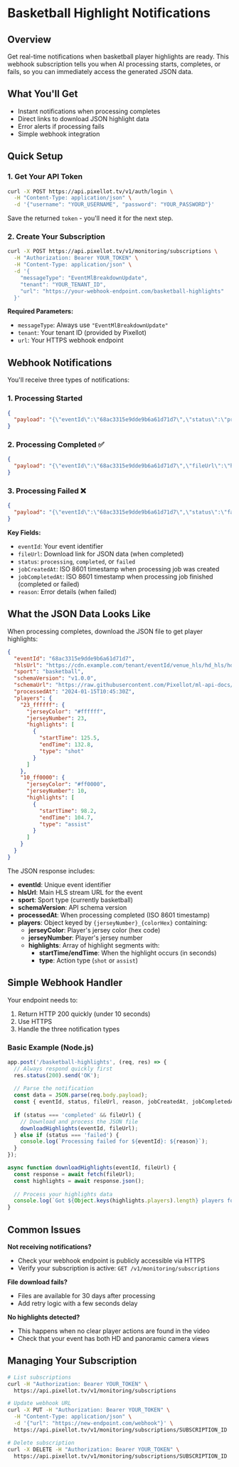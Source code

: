 # Basketball Highlight Notifications

## Overview

Get real-time notifications when basketball player highlights are ready. This webhook subscription tells you when AI processing starts, completes, or fails, so you can immediately access the generated JSON data.

## What You'll Get

- Instant notifications when processing completes
- Direct links to download JSON highlight data
- Error alerts if processing fails
- Simple webhook integration

## Quick Setup

### 1. Get Your API Token

```bash
curl -X POST https://api.pixellot.tv/v1/auth/login \
  -H "Content-Type: application/json" \
  -d '{"username": "YOUR_USERNAME", "password": "YOUR_PASSWORD"}'
```

Save the returned `token` - you'll need it for the next step.

### 2. Create Your Subscription

```bash
curl -X POST https://api.pixellot.tv/v1/monitoring/subscriptions \
  -H "Authorization: Bearer YOUR_TOKEN" \
  -H "Content-Type: application/json" \
  -d '{
    "messageType": "EventMlBreakdownUpdate",
    "tenant": "YOUR_TENANT_ID",
    "url": "https://your-webhook-endpoint.com/basketball-highlights"
  }'
```

**Required Parameters:**
- `messageType`: Always use `"EventMlBreakdownUpdate"`
- `tenant`: Your tenant ID (provided by Pixellot)  
- `url`: Your HTTPS webhook endpoint

## Webhook Notifications

You'll receive three types of notifications:

### 1. Processing Started
```json
{
  "payload": "{\"eventId\":\"68ac3315e9dde9b6a61d71d7\",\"status\":\"processing\",\"jobCreatedAt\":\"2024-01-15T10:30:00Z\"}"
}
```

### 2. Processing Completed ✅
```json
{
  "payload": "{\"eventId\":\"68ac3315e9dde9b6a61d71d7\",\"fileUrl\":\"https://cdn.example.com/highlights.json\",\"status\":\"completed\",\"jobCreatedAt\":\"2024-01-15T10:30:00Z\",\"jobCompletedAt\":\"2024-01-15T10:45:30Z\"}"
}
```

### 3. Processing Failed ❌
```json
{
  "payload": "{\"eventId\":\"68ac3315e9dde9b6a61d71d7\",\"status\":\"failed\",\"jobCreatedAt\":\"2024-01-15T10:30:00Z\",\"jobCompletedAt\":\"2024-01-15T10:32:15Z\",\"reason\":\"Event validation failed because of missing required files\"}"
}
```

**Key Fields:**
- `eventId`: Your event identifier
- `fileUrl`: Download link for JSON data (when completed)
- `status`: `processing`, `completed`, or `failed`
- `jobCreatedAt`: ISO 8601 timestamp when processing job was created
- `jobCompletedAt`: ISO 8601 timestamp when processing job finished (completed or failed)
- `reason`: Error details (when failed)

## What the JSON Data Looks Like

When processing completes, download the JSON file to get player highlights:

```json
{
  "eventId": "68ac3315e9dde9b6a61d71d7",
  "hlsUrl": "https://cdn.example.com/tenant/eventId/venue_hls/hd_hls/hd_hls.m3u8",
  "sport": "basketball",
  "schemaVersion": "v1.0.0",
  "schemaUrl": "https://raw.githubusercontent.com/Pixellot/ml-api-docs/refs/tags/v1.0.0/schema.json",
  "processedAt": "2024-01-15T10:45:30Z",
  "players": {
    "23_ffffff": {
      "jerseyColor": "#ffffff",
      "jerseyNumber": 23,
      "highlights": [
        {
          "startTime": 125.5,
          "endTime": 132.8,
          "type": "shot"
        }
      ]
    },
    "10_ff0000": {
      "jerseyColor": "#ff0000",
      "jerseyNumber": 10,
      "highlights": [
        {
          "startTime": 98.2,
          "endTime": 104.7,
          "type": "assist"
        }
      ]
    }
  }
}
```

The JSON response includes:
- **eventId**: Unique event identifier
- **hlsUrl**: Main HLS stream URL for the event
- **sport**: Sport type (currently basketball)
- **schemaVersion**: API schema version
- **processedAt**: When processing completed (ISO 8601 timestamp)
- **players**: Object keyed by `{jerseyNumber}_{colorHex}` containing:
  - **jerseyColor**: Player's jersey color (hex code)
  - **jerseyNumber**: Player's jersey number
  - **highlights**: Array of highlight segments with:
    - **startTime/endTime**: When the highlight occurs (in seconds)
    - **type**: Action type (`shot` or `assist`)

## Simple Webhook Handler

Your endpoint needs to:
1. Return HTTP 200 quickly (under 10 seconds)
2. Use HTTPS
3. Handle the three notification types

### Basic Example (Node.js)

```javascript
app.post('/basketball-highlights', (req, res) => {
  // Always respond quickly first
  res.status(200).send('OK');
  
  // Parse the notification
  const data = JSON.parse(req.body.payload);
  const { eventId, status, fileUrl, reason, jobCreatedAt, jobCompletedAt } = data;
  
  if (status === 'completed' && fileUrl) {
    // Download and process the JSON file
    downloadHighlights(eventId, fileUrl);
  } else if (status === 'failed') {
    console.log(`Processing failed for ${eventId}: ${reason}`);
  }
});

async function downloadHighlights(eventId, fileUrl) {
  const response = await fetch(fileUrl);
  const highlights = await response.json();
  
  // Process your highlights data
  console.log(`Got ${Object.keys(highlights.players).length} players for event ${eventId}`);
}
```

## Common Issues

**Not receiving notifications?**
- Check your webhook endpoint is publicly accessible via HTTPS
- Verify your subscription is active: `GET /v1/monitoring/subscriptions`

**File download fails?**  
- Files are available for 30 days after processing
- Add retry logic with a few seconds delay

**No highlights detected?**
- This happens when no clear player actions are found in the video
- Check that your event has both HD and panoramic camera views

## Managing Your Subscription

```bash
# List subscriptions
curl -H "Authorization: Bearer YOUR_TOKEN" \
  https://api.pixellot.tv/v1/monitoring/subscriptions

# Update webhook URL  
curl -X PUT -H "Authorization: Bearer YOUR_TOKEN" \
  -H "Content-Type: application/json" \
  -d '{"url": "https://new-endpoint.com/webhook"}' \
  https://api.pixellot.tv/v1/monitoring/subscriptions/SUBSCRIPTION_ID

# Delete subscription
curl -X DELETE -H "Authorization: Bearer YOUR_TOKEN" \
  https://api.pixellot.tv/v1/monitoring/subscriptions/SUBSCRIPTION_ID
```
